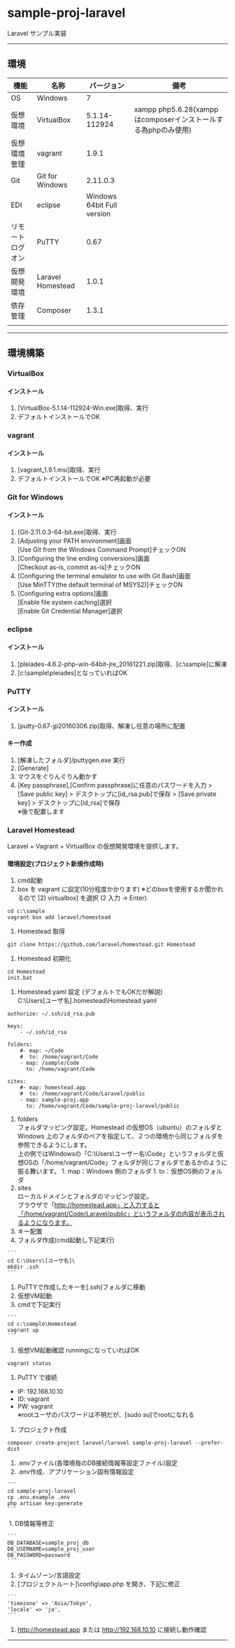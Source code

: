 # sample-proj-laravel
Laravel サンプル実装

---

## 環境
| 機能 | 名称 | バージョン | 備考 |
| --- | --- | --- | --- |
|OS|Windows|7||
|仮想環境|VirtualBox|5.1.14-112924|xampp php5.6.28(xamppはcomposerインストールする為phpのみ使用)|
|仮想環境管理|vagrant|1.9.1||
|Git|Git for Windows|2.11.0.3||
|EDI|eclipse|Windows 64bit Full version||
|リモートログオン|PuTTY|0.67||
|仮想開発環境|Laravel Homestead|1.0.1||
|依存管理|Composer|1.3.1||
|||||

---

## 環境構築

### VirtualBox

#### インストール

1. [VirtualBox-5.1.14-112924-Win.exe]取得、実行
1. デフォルトインストールでOK

### vagrant

#### インストール

1. [vagrant_1.9.1.msi]取得、実行
1. デフォルトインストールでOK
  ※PC再起動が必要

### Git for Windows

#### インストール

1. [Git-2.11.0.3-64-bit.exe]取得、実行
1. [Adjusting your PATH environment]画面  
   [Use Git from the Windows Command Prompt]チェックON
1. [Configuring the line ending conversions]画面  
   [Checkout as-is, commit as-is]チェックON
1. [Configuring the terminal emulator to use with Git Bash]画面  
   [Use MinTTY(the default terminal of MSYS2)]チェックON
1. [Configuring extra options]画面  
   [Enable file system caching]選択  
   [Enable Git Credential Manager]選択

### eclipse

#### インストール

1. [pleiades-4.6.2-php-win-64bit-jre_20161221.zip]取得、[c:\sample]に解凍
1. [c:\sample\pleiades\]となっていればOK

### PuTTY

#### インストール

1. [putty-0.67-jp20160306.zip]取得、解凍し任意の場所に配置

#### キー作成

1. [解凍したフォルダ]/puttygen.exe 実行
1. [Generate]
1. マウスをぐりんぐりん動かす
1. [Key passphrase],[Confirm passphrase]に任意のパスワードを入力 > [Save public key] > デスクトップに[id_rsa.pub]で保存 > [Save private key] > デスクトップに[id_rsa]で保存  
  ※後で配置します

### Laravel Homestead

Laravel + Vagrant + VirtualBox の仮想開発環境を提供します。

#### 環境設定(プロジェクト新規作成時)
1. cmd起動
1. box を vagrant に設定(10分程度かかります)
  ※どのboxを使用するか聞かれるので [2) virtualbox] を選択 (2 入力 -> Enter)
  
  ```
  cd c:\sample
  vagrant box add laravel/homestead
  ```

1. Homestead 取得

  ```
  git clone https://github.com/laravel/homestead.git Homestead
  ```

1. Homestead 初期化

  ```
  cd Homestead
  init.bat
  ```

1. Homestead.yaml 設定 (デフォルトでもOKだが解説)  
  C:\Users\[ユーザ名]\.homestead\Homestead.yaml
  
  ```
  authorize: ~/.ssh/id_rsa.pub

  keys:
      - ~/.ssh/id_rsa

  folders:
      #- map: ~/Code
      #  to: /home/vagrant/Code
      - map: /sample/Code
        to: /home/vagrant/Code

  sites:
      #- map: homestead.app
      #  to: /home/vagrant/Code/Laravel/public
      - map: sample-proj.app
        to: /home/vagrant/Code/sample-proj-laravel/public
  ```

  1. folders  
     フォルダマッピング設定。Homestead の仮想OS（ubuntu）のフォルダと Windows 上のフォルダのペアを指定して、２つの環境から同じフォルダを参照できるようにします。  
   上の例ではWindowsの「C:\Users\ユーザー名\Code」というフォルダと仮想OSの「/home/vagrant/Code」フォルダが同じフォルダであるかのように振る舞います。
    1. map：Windows 側のフォルダ
    1. to：仮想OS側のフォルダ
  1. sites  
     ローカルドメインとフォルダのマッピング設定。  
     ブラウザで「http://homestead.app」と入力すると「/home/vagrant/Code/Laravel/public」というフォルダの内容が表示されるようになります。
1. キー配置
  1. フォルダ作成(cmd起動し下記実行)
  
    ```
    cd C:\Users\[ユーザ名]\
    mkdir .ssh
    ```

  1. PuTTYで作成したキーを[.ssh]フォルダに移動
1. 仮想VM起動
  1. cmdで下記実行

    ```
    cd c:\sample\Homestead
    vagrant up
    ```

1. 仮想VM起動確認
  runningになっていればOK
  
  ```
  vagrant status
  ```
1. PuTTY で接続
  - IP: 192.168.10.10
  - ID: vagrant
  - PW: vagrant  
    ※rootユーザのパスワードは不明だが、[sudo su]でrootになれる
1. プロジェクト作成

  ```
  composer create-project laravel/laravel sample-proj-laravel --prefer-dist
  ```

1. .envファイル(各環境毎のDB接続情報等設定ファイル)設定
  1. .env作成、アプリケーション固有情報設定
  
    ```
    cd sample-proj-laravel
    cp .env.example .env
    php artisan key:generate
    ```
  
  1. DB情報等修正
  
    ```
    DB_DATABASE=sample_proj_db
    DB_USERNAME=sample_proj_user
    DB_PASSWORD=password
    ```
  
1. タイムゾーン/言語設定
  1. [プロジェクトルート]\config\app.php を開き、下記に修正
  
    ```
    'timezone' => 'Asia/Tokyo',
    'locale' => 'ja',
    ```
  
1. http://homestead.app または http://192.168.10.10 に接続し動作確認

---
